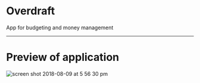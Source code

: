 # Overdraft
App for budgeting and money management

***

# Preview of application
![screen shot 2018-08-09 at 5 56 30 pm](https://user-images.githubusercontent.com/27931326/43933347-168e1102-9bfe-11e8-9ddb-098f01ade322.png)


